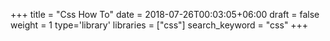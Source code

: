 +++
title = "Css How To"
date = 2018-07-26T00:03:05+06:00
draft = false
weight = 1
type='library'
libraries = ["css"]
search_keyword = "css"
+++

